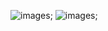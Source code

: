 ![images]("https://github.com/nihaoworld1997/nihaoworld1997.github.io/blob/master/v2-0d908510c96a1a5189dea6e55cce0002.jpg");
![images]("https://github.com/nihaoworld1997/nihaoworld1997.github.io/blob/master/null17f648a1e671f81a.jpg");
